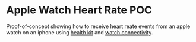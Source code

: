 # Apple Watch Heart Rate POC

Proof-of-concept showing how to receive heart reate events from an apple watch on an iphone using [health kit](https://developer.apple.com/documentation/healthkit) and [watch connectivity](https://developer.apple.com/documentation/watchconnectivity).
